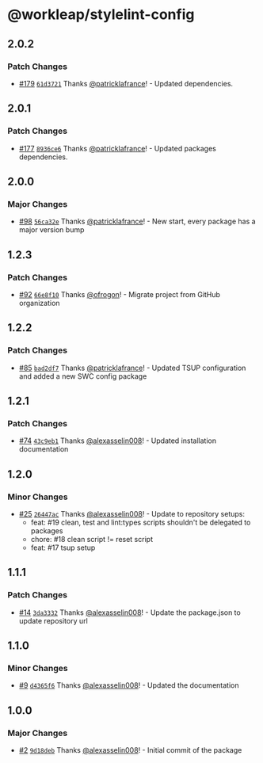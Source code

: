 # @workleap/stylelint-config

## 2.0.2

### Patch Changes

- [#179](https://github.com/gsoft-inc/wl-web-configs/pull/179) [`61d3721`](https://github.com/gsoft-inc/wl-web-configs/commit/61d37216198083ba78cd4b1480e38c8d772a6119) Thanks [@patricklafrance](https://github.com/patricklafrance)! - Updated dependencies.

## 2.0.1

### Patch Changes

- [#177](https://github.com/gsoft-inc/wl-web-configs/pull/177) [`8936ce6`](https://github.com/gsoft-inc/wl-web-configs/commit/8936ce677cad205caba2f13a71f5c9208f1dd5e6) Thanks [@patricklafrance](https://github.com/patricklafrance)! - Updated packages dependencies.

## 2.0.0

### Major Changes

- [#98](https://github.com/gsoft-inc/wl-web-configs/pull/98) [`56ca32e`](https://github.com/gsoft-inc/wl-web-configs/commit/56ca32ee3194c51210aacc5189f3ebbec5a4a7b6) Thanks [@patricklafrance](https://github.com/patricklafrance)! - New start, every package has a major version bump

## 1.2.3

### Patch Changes

- [#92](https://github.com/gsoft-inc/wl-web-configs/pull/92) [`66e8f10`](https://github.com/gsoft-inc/wl-web-configs/commit/66e8f1033a987523c65fe9e61f53dac6d2e38777) Thanks [@ofrogon](https://github.com/ofrogon)! - Migrate project from GitHub organization

## 1.2.2

### Patch Changes

- [#85](https://github.com/gsoft-inc/wl-web-configs/pull/85) [`bad2df7`](https://github.com/gsoft-inc/wl-web-configs/commit/bad2df75593fb70d431d73bdced653b157c50caa) Thanks [@patricklafrance](https://github.com/patricklafrance)! - Updated TSUP configuration and added a new SWC config package

## 1.2.1

### Patch Changes

- [#74](https://github.com/gsoft-inc/wl-web-configs/pull/74) [`43c9eb1`](https://github.com/gsoft-inc/wl-web-configs/commit/43c9eb11e61896855666c44beb0e711c82a560a3) Thanks [@alexasselin008](https://github.com/alexasselin008)! - Updated installation documentation

## 1.2.0

### Minor Changes

- [#25](https://github.com/gsoft-inc/wl-web-configs/pull/25) [`26447ac`](https://github.com/gsoft-inc/wl-web-configs/commit/26447acc2cb2dca69667e171ab37bca330ecfde5) Thanks [@alexasselin008](https://github.com/alexasselin008)! - Update to repository setups:
  - feat: #19 clean, test and lint:types scripts shouldn't be delegated to packages
  - chore: #18 clean script != reset script
  - feat: #17 tsup setup

## 1.1.1

### Patch Changes

- [#14](https://github.com/gsoft-inc/wl-web-configs/pull/14) [`3da3332`](https://github.com/gsoft-inc/wl-web-configs/commit/3da33327fd24874b9f26568f54d4dad0941753c2) Thanks [@alexasselin008](https://github.com/alexasselin008)! - Update the package.json to update repository url

## 1.1.0

### Minor Changes

- [#9](https://github.com/gsoft-inc/wl-web-configs/pull/9) [`d4365f6`](https://github.com/gsoft-inc/wl-web-configs/commit/d4365f63033989ac4d7358186c188175d5ef60e9) Thanks [@alexasselin008](https://github.com/alexasselin008)! - Updated the documentation

## 1.0.0

### Major Changes

- [#2](https://github.com/gsoft-inc/wl-web-configs/pull/2) [`9d18deb`](https://github.com/gsoft-inc/wl-web-configs/commit/9d18debcaa1704806b04f7045789823245fd1c9b) Thanks [@alexasselin008](https://github.com/alexasselin008)! - Initial commit of the package
